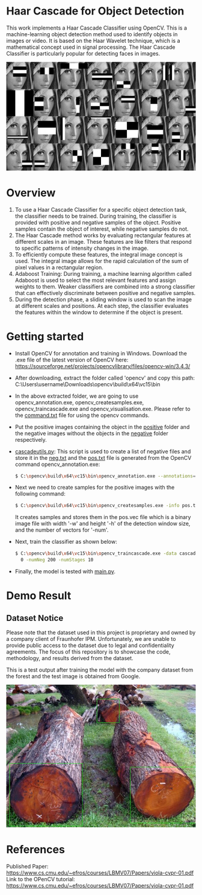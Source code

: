 # Haar Cascade for Object Detection 

This work implements a Haar Cascade Classifier using OpenCV. This is a machine-learning object detection method used to identify objects in images or video. It is based on the Haar Wavelet technique, which is a mathematical concept used in signal processing. The Haar Cascade Classifier is particularly popular for detecting faces in images.

![Haar Cascade](resources/haar_classifier.jpg)

# Overview

1. To use a Haar Cascade Classifier for a specific object detection task, the classifier needs to be trained. During training, the classifier is provided with positive and negative samples of the object. Positive samples contain the object of interest, while negative samples do not.
2. The Haar Cascade method works by evaluating rectangular features at different scales in an image. These features are like filters that respond to specific patterns of intensity changes in the image.
3. To efficiently compute these features, the integral image concept is used. The integral image allows for the rapid calculation of the sum of pixel values in a rectangular region.
4. Adaboost Training: During training, a machine learning algorithm called Adaboost is used to select the most relevant features and assign weights to them. Weaker classifiers are combined into a strong classifier that can effectively discriminate between positive and negative samples.
5. During the detection phase, a sliding window is used to scan the image at different scales and positions. At each step, the classifier evaluates the features within the window to determine if the object is present.

# Getting started

* Install OpenCV for annotation and training in Windows. Download the .exe file of the latest version of OpenCV here: https://sourceforge.net/projects/opencvlibrary/files/opencv-win/3.4.3/
* After downloading, extract the folder called 'opencv' and copy this path: C:\Users\username\Downloads\opencv\build\x64\vc15\bin
* In the above extracted folder, we are going to use opencv_annotation.exe, opencv_createsamples.exe, opencv_traincascade.exe and opencv_visualisation.exe. Please refer to the [command.txt](command.txt) file for using the opencv commands.
* Put the positive images containing the object in the [positive](positive) folder and the negative images without the objects in the [negative](negative) folder respectively.
* [cascadeutils.py](cascadeutils.py): This script is used to create a list of negative files and store it in the [neg.txt](neg.txt) and the [pos.txt](pos.txt) file is generated from the OpenCV command opencv_annotation.exe:
  ```bash
  $ C:\opencv\build\x64\vc15\bin\opencv_annotation.exe --annotations=pos.txt --images=positive -m=1 -r=3 
  ```
* Next we need to create samples for the positive images with the following command:
  ```bash
  $ C:\opencv\build\x64\vc15\bin\opencv_createsamples.exe -info pos.txt -h 48 -w 48 -num 1000 -vec pos.vec 
  ```
  It creates samples and stores them in the pos.vec file which is a binary image file with width '-w' and height '-h' of the 
  detection window size, and the number of vectors for '-num'.

* Next, train the classifier as shown below:
  ```bash
  $ C:\opencv\build\x64\vc15\bin\opencv_traincascade.exe -data cascade/ -vec pos.vec -bg neg.txt -w 48 -h 48 -numPos 8
    0 -numNeg 200 -numStages 10 
  ```

* Finally, the model is tested with [main.py](main.py).

# Demo Result

## Dataset Notice

Please note that the dataset used in this project is proprietary and owned by a company client of Fraunhofer IPM. Unfortunately, we are unable to provide public access to the dataset due to legal and confidentiality agreements. The focus of this repository is to showcase the code, methodology, and results derived from the dataset.

This is a test output after training the model with the company dataset from the forest and the test image is obtained from Google.

![Test Output](resources/test_output.jpeg)

# References

Published Paper: https://www.cs.cmu.edu/~efros/courses/LBMV07/Papers/viola-cvpr-01.pdf
Link to the OPenCV tutorial: https://www.cs.cmu.edu/~efros/courses/LBMV07/Papers/viola-cvpr-01.pdf

